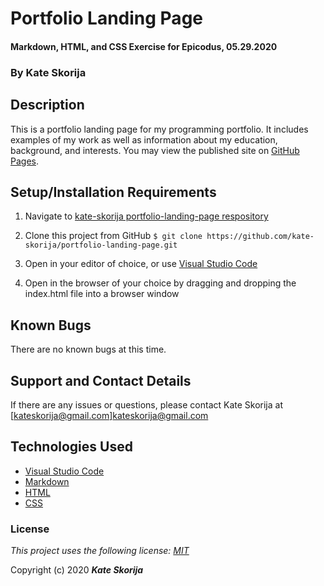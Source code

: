 # Portfolio Landing Page

#### Markdown, HTML, and CSS Exercise for Epicodus, 05.29.2020

### By Kate Skorija

## Description

This is a portfolio landing page for my programming portfolio. It includes examples of my work as well as information about my education, background, and interests. You may view the published site on [GitHub Pages]().

## Setup/Installation Requirements

1.  Navigate to [kate-skorija portfolio-landing-page respository](https://github.com/kate-skorija/portfolio-landing-page)

2. Clone this project from GitHub
`$ git clone https://github.com/kate-skorija/portfolio-landing-page.git`

3. Open in your editor of choice, or use [Visual Studio Code](https://code.visualstudio.com/)

4. Open in the browser of your choice by dragging and dropping the index.html file into a browser window

## Known Bugs

There are no known bugs at this time.

## Support and Contact Details

If there are any issues or questions, please contact Kate Skorija at [kateskorija@gmail.com]<kateskorija@gmail.com>

## Technologies Used

*  [Visual Studio Code](https://code.visualstudio.com/)
*  [Markdown](https://daringfireball.net/projects/markdown/)
*  [HTML](https://developer.mozilla.org/en-US/docs/Web/Guide/HTML/HTML5)
*  [CSS](https://developer.mozilla.org/en-US/docs/Glossary/CSS)


### License

*This project uses the following license: [MIT](https://opensource.org/licenses/MIT)*

Copyright (c) 2020 **_Kate Skorija_**